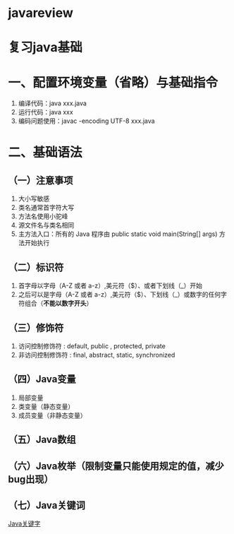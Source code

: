 # javareview
# 复习java基础

# 一、配置环境变量（省略）与基础指令
1. 编译代码：java xxx.java
2. 运行代码：java xxx
3. 编码问题使用：javac -encoding UTF-8 xxx.java

# 二、基础语法
## （一）注意事项
1. 大小写敏感
2. 类名通常首字符大写
3. 方法名使用小驼峰
4. 源文件名与类名相同
5. 主方法入口：所有的 Java 程序由 public static void main(String[] args) 方法开始执行

## （二）标识符
1. 首字母以字母（A-Z 或者 a-z）,美元符（$）、或者下划线（_）开始
2. 之后可以是字母（A-Z 或者 a-z）,美元符（$）、下划线（_）或数字的任何字符组合（**不能以数字开头**）

## （三）修饰符
1. 访问控制修饰符 : default, public , protected, private
2. 非访问控制修饰符 : final, abstract, static, synchronized

## （四）Java变量
1. 局部变量
2. 类变量（静态变量）
3. 成员变量（非静态变量）

## （五）Java数组

## （六）Java枚举（限制变量只能使用规定的值，减少bug出现）

## （七）Java关键词
[Java关键字](https://github.com/Angryniu/javareview/blob/main/java%E5%85%B3%E9%94%AE%E5%AD%97.png)
